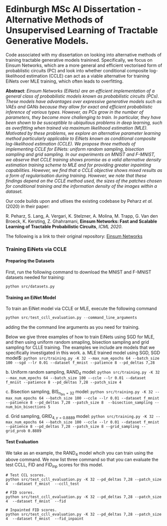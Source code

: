 # Edinburgh MSc AI Dissertation - Alternative Methods of Unsupervised Learning of Tractable Generative Models.

Code associated with my dissertation on looking into alternative methods of training tractable generative models trainined. Specifically, we focus on Einsum Networks, which are a more general and efficient vectorised form of probablistic circuits (PC) and look into whether conditional composite log-likelihood estimation (CCLE) can act as a viable alternative for training EiNets over MLE training, which often leads to overfitting.

**Abstract**: *Einsum Networks (EiNets) are an efficient implementation of a general class of probabilistic models known as probabilistic circuits (PCs). These models have advantages over expressive generative models such as VAEs and GANs because they allow for exact and efficient probabilistic inference of various types. However, as PCs grow in the number of parameters, they become more challenging to train. In particular, they have been shown to be susceptible to ubiquitous problems in deep learning, such as overfitting when trained via maximum likelihood estimation (MLE). Motivated by these problems, we explore an alternative parameter learning method particularly applicable to EiNets known as conditional composite log-likelihood estimation (CCLE). We propose three methods of implementing CCLE for EiNets: uniform random sampling, bisection sampling and grid sampling. In our experiments on MNIST and F-MNIST, we observe that CCLE training shows promise as a valid alternative density estimation training scheme to MLE and for providing greater inpainting capabilities. However, we find that a CCLE objective shows mixed results as a form of regularisation during training. However, we note that these findings depend on the CCLE method used, the sizes of the patches chosen for conditional training and the information density of the images within a dataset.*

Our code builds upon and utlises the existing codebase by Peharz *et al.* (2020) in their paper:

R. Peharz, S. Lang, A. Vergari, K. Stelzner, A. Molina, M. Trapp, G. Van den Broeck, K. Kersting, Z. Ghahramani,
**Einsum Networks: Fast and Scalable Learning of Tractable Probabilistic Circuits**,
*ICML 2020*.

The following is a link to their original repository: [Einsum Networks](https://github.com/cambridge-mlg/EinsumNetworks)

### Training EiNets via CCLE

#### Preparing the Datasets

First, run the following command to download the MNIST and F-MNIST datasets needed for training:

```
python src/datasets.py 
```

#### Training an EiNet Model
To train an EiNet model via CCLE or MLE, execute the following command 
```s
python src/test_ccll_evaluation.py --command_line_arguments
```
adding the the command line arguments as you need for training. 

Below we give three examples of how to train EiNets using SGD for MLE, and then using uniform random smapling, bisection sampling and grid sampling for CLLE training. The examples we include are models that we specifically investigated in this work.
   a. MLE trained model using SGD, $\text{SGD}$ model$:
      ```python src/training.py -K 32 --max_num_epochs 64 --batch_size 100 --sgd --lr 0.01 --dataset f_mnist --patience 8 --pd_deltas 7,28```

   b. Uniform random sampling, $\text{RAND}_4$ model:
      ```
      python src/training.py -K 32 --max_num_epochs 64 --batch_size 100 --ccle --lr 0.01 --dataset f_mnist --patience 8 --pd_deltas 7,28 --patch_size 4
      ```

   c. Bisection sampling, $\text{BIS}_{n_\text{bis} = 32}$ model:
      ```python src/training.py -K 32 --max_num_epochs 64 --batch_size 100 --ccle --lr 0.01 --dataset f_mnist --patience 8 --pd_deltas 7,28 --patch_size 8  --bisection_sampling --num_bin_bisections 5```

   d. Grid sampling, $\text{GRID}_{4, \gamma = 0.8889}$ model:
      ```python src/training.py -K 32 --max_num_epochs 64 --batch_size 100 --ccle --lr 0.01 --dataset f_mnist --patience 8 --pd_deltas 7,28 --patch_size 8 --grid_sampling --grid_prob 0.8889```

#### Test Evaluation
We take as an example, the $\text{RAND}_4$ model whcih you can train using the above command. We now list three command so that you can evaluate the test CCLL, $\text{FID}$ and $\text{FID}_{\text{inp}}$ scores for this model.
```
# Test CCL scores.
python src/test_ccll_evaluation.py -K 32 --pd_deltas 7,28 --patch_size 4  --dataset f_mnist  --ccll_test 
```

```
# FID scores.
python src/test_ccll_evaluation.py -K 32 --pd_deltas 7,28 --patch_size 4  --dataset f_mnist  --fid 
```

```
# Inpainted FID scores.
python src/test_ccll_evaluation.py -K 32 --pd_deltas 7,28 --patch_size 4  --dataset f_mnist  --fid_inpaint 
```

